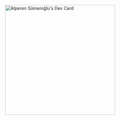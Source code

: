<a href="https://app.daily.dev/alperensumeroglu"><img src="https://api.daily.dev/devcards/v2/AdGr8J8AzXW7kvWDM87LO.png?type=default&r=ufg" width="356" alt="Alperen Sümeroğlu's Dev Card"/></a>
